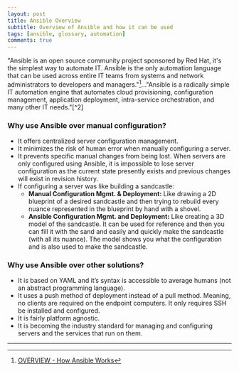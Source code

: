 ```yaml
---
layout: post
title: Ansible Overview
subtitle: Overview of Ansible and how it can be used
tags: [ansible, glossary, automation]
comments: true
---
```

"Ansible is an open source community project sponsored by Red Hat, it's the simplest way to automate IT. Ansible is the only automation language that can be used across entire IT teams from systems and network administrators to developers and managers."[^1]..."Ansible is a radically simple IT automation engine that automates cloud provisioning, configuration management, application deployment, intra-service orchestration, and many other IT needs."[^2]

### Why use Ansible over manual configuration?
- It offers centralized server configuration management.
- It minimizes the risk of human error when manually configuring a server.
- It prevents specific manual changes from being lost. When servers are only configured using Ansible, it is impossible to lose server configuration as the current state presently exists and previous changes will exist in revision history.
- If configuring a server was like building a sandcastle:
  - **Manual Configuration Mgmt. & Deployment:** Like drawing a 2D blueprint of a desired sandcastle and then trying to rebuild every nuance represented in the blueprint by hand with a shovel.
  - **Ansible Configuration Mgmt. and Deployment:** Like creating a 3D model of the sandcastle. It can be used for reference and then you can fill it with the sand and easily and quickly make the sandcastle (with all its nuance). The model shows you what the configuration and is also used to make the sandcastle.

### Why use Ansible over other solutions?
- It is based on YAML and it’s syntax is accessible to average humans (not an abstract programming language).
- It uses a push method of deployment instead of a pull method. Meaning, no clients are required on the endpoint computers. It only requires SSH be installed and configured.
- It is fairly platform agnostic.
- It is becoming the industry standard for managing and configuring servers and the services that run on them.

---
[^1]: [OVERVIEW - How Ansible Works](https://www.ansible.com/overview/how-ansible-works?hsLang=en-us)
